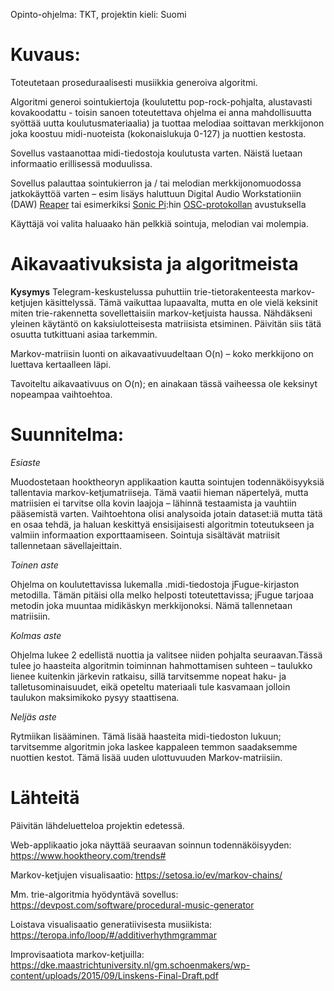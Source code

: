 Opinto-ohjelma: TKT, projektin kieli: Suomi

# Kuvaus: 

Toteutetaan proseduraalisesti musiikkia generoiva algoritmi. 

Algoritmi generoi sointukiertoja (koulutettu pop-rock-pohjalta, alustavasti kovakoodattu - toisin sanoen toteutettava ohjelma ei anna mahdollisuutta syöttää uutta koulutusmateriaalia) ja tuottaa melodiaa soittavan merkkijonon joka koostuu midi-nuoteista (kokonaislukuja 0-127) ja nuottien kestosta.

Sovellus vastaanottaa midi-tiedostoja koulutusta varten. Näistä luetaan informaatio erillisessä moduulissa.

Sovellus palauttaa sointukierron ja / tai melodian merkkijonomuodossa jatkokäyttöä varten – esim lisäys haluttuun Digital Audio Workstationiin (DAW) [Reaper](https://www.reaper.fm/sdk/reascript/reascripthelp.html#MIDI_InsertNote)
tai esimerkiksi [Sonic Pi](https://sonic-pi.net/):hin [OSC-protokollan](https://en.wikipedia.org/wiki/Open_Sound_Control) avustuksella

Käyttäjä voi valita haluaako hän pelkkiä sointuja, melodian vai molempia.


# Aikavaativuksista ja algoritmeista
**Kysymys** Telegram-keskustelussa puhuttiin trie-tietorakenteesta markov-ketjujen käsittelyssä. Tämä vaikuttaa lupaavalta, mutta en ole vielä keksinit miten trie-rakennetta sovellettaisiin markov-ketjuista haussa. Nähdäkseni yleinen käytäntö on kaksiulotteisesta matriisista etsiminen. Päivitän siis tätä osuutta tutkittuani asiaa tarkemmin.

Markov-matriisin luonti on aikavaativuudeltaan O(n) – koko merkkijono on luettava kertaalleen läpi.

Tavoiteltu aikavaativuus on O(n); en ainakaan tässä vaiheessa ole keksinyt nopeampaa vaihtoehtoa.

# Suunnitelma: 
*Esiaste* 

Muodostetaan hooktheoryn applikaation kautta sointujen todennäköisyyksiä tallentavia markov-ketjumatriiseja. Tämä vaatii hieman näpertelyä, mutta matriisien ei tarvitse olla kovin laajoja – lähinnä testaamista ja vauhtiin pääsemistä varten. Vaihtoehtona olisi analysoida jotain dataset:iä mutta tätä en osaa tehdä, ja haluan keskittyä ensisijaisesti algoritmin toteutukseen ja valmiin informaation exporttaamiseen. Sointuja sisältävät matriisit tallennetaan sävellajeittain.

*Toinen aste*

Ohjelma on koulutettavissa lukemalla .midi-tiedostoja jFugue-kirjaston metodilla. Tämän pitäisi olla melko helposti toteutettavissa; jFugue tarjoaa metodin joka muuntaa midikäskyn merkkijonoksi. Nämä tallennetaan matriisiin.

*Kolmas aste* 

Ohjelma lukee 2 edellistä nuottia ja valitsee niiden pohjalta seuraavan.Tässä tulee jo haasteita algoritmin toiminnan hahmottamisen suhteen – taulukko lienee kuitenkin järkevin ratkaisu, sillä tarvitsemme nopeat haku- ja talletusominaisuudet, eikä opeteltu materiaali tule kasvamaan jolloin taulukon maksimikoko pysyy staattisena. 

*Neljäs aste* 

Rytmiikan lisääminen. Tämä lisää haasteita midi-tiedoston lukuun; tarvitsemme algoritmin joka laskee kappaleen temmon saadaksemme nuottien kestot.
Tämä lisää uuden ulottuvuuden Markov-matriisiin.


	
# Lähteitä
Päivitän lähdeluetteloa projektin edetessä.


Web-applikaatio joka näyttää seuraavan soinnun todennäköisyyden: https://www.hooktheory.com/trends# 

Markov-ketjujen visualisaatio: https://setosa.io/ev/markov-chains/

Mm. trie-algoritmia hyödyntävä sovellus: https://devpost.com/software/procedural-music-generator

Loistava visualisaatio generatiivisesta musiikista: https://teropa.info/loop/#/additiverhythmgrammar

Improvisaatiota markov-ketjuilla: https://dke.maastrichtuniversity.nl/gm.schoenmakers/wp-content/uploads/2015/09/Linskens-Final-Draft.pdf



